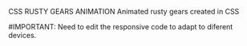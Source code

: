 CSS RUSTY GEARS ANIMATION
Animated rusty gears created in CSS

#IMPORTANT: Need to edit the responsive code to adapt to diferent devices.


